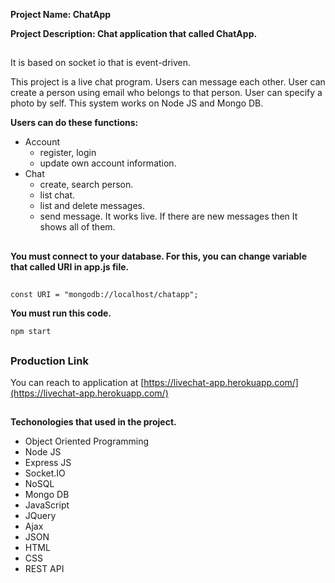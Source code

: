 
**Project Name: ChatApp**

**Project Description: Chat application that called ChatApp.**

##

It is based on socket io that is event-driven.

This project is a live chat program. Users can message each other. User can create a person using email who belongs to that person. User can specify a photo by self. This system works on Node JS and Mongo DB.

**Users can do these functions:**

- Account
    - register, login
    - update own account information.
- Chat
    - create, search person.
    - list chat.
    - list and delete messages.
    - send message. It works live. If there are new messages then It shows all of them.

##

**You must connect to your database. For this, you can change variable that called URI in app.js file.** 

##
    const URI = "mongodb://localhost/chatapp";

**You must run this code.** 

    npm start

##
### Production Link
You can reach to application at [https://livechat-app.herokuapp.com/](https://livechat-app.herokuapp.com/)
##

**Techonologies that used in the project.**

- Object Oriented Programming
- Node JS
- Express JS
- Socket.IO
- NoSQL
- Mongo DB
- JavaScript
- JQuery
- Ajax
- JSON
- HTML
- CSS
- REST API
